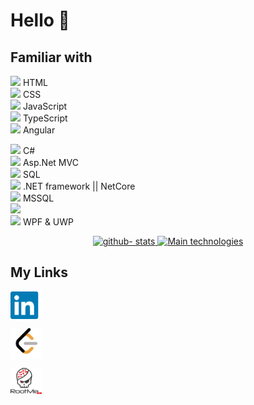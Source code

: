 # Hello :space_invader:	

## Familiar with

<image width="50" src="Icons/HTML.png"> HTML <br>
<image width="50" src="Icons/CSS.png"> CSS <br> 
<image width="50" src="Icons/JS.jpg"> JavaScript <br>
<image width="50" src="Icons/Typescript.png"> TypeScript <br>
<image width="50" width="33" src="Icons/ANGULAR.png"> Angular <br>

<image width="50" src="Icons/csharp.png"> C# <br>
<image width="50" src="Icons/ASP.NET.avif"> Asp.Net MVC <br>
<image width="50" src="Icons/SQL.png"> SQL <br>
<image width="50" src="Icons/NET.png" > .NET framework || NetCore <br>
<image width="50" src="Icons/MSSQL.png"> MSSQL <br>
<image width="50" src="Icons/WPF.jpeg"> <br>
<image width="50" src="Icons/UWP.png"> WPF & UWP <br>



<p align="center">

<a href="https://github.com/lashaka">
  <img height="180em" width="410em" src="https://github-readme-stats-eight-theta.vercel.app/api?username=lashaka&show_icons=true&theme=buefy&include_all_commits=true&count_private=true" alt="github- stats"/>
  <img height="180em" width="410em" src="https://github-readme-stats-eight-theta.vercel.app/api/top-langs/?username=lashaka&layout=compact&langs_count=8&theme=buefy" alt="Main technologies"/>
</a>
</p>

## My Links
  
  
<a href="https://www.linkedin.com/in/victor-rutskin-9a3a9a226/" target="blank"><img align="center" src="Icons/Social/LinkedIn.png" alt="Victor Rutskin" width="50" /></a>

<a href="https://leetcode.com/lashaka/" target="blank"><img align="center" src="Icons/Social/Leetcode.png" alt="Victor Rutskin" width="50" /></a>
  
<a href="https://www.root-me.org/Lashaka?lang=en#5c7a86509b2bb852abfc42e4cd24679f" target="blank"><img align="center" src="Icons/Social/RootMe.png" alt="Victor Rutskin" width="50" /></a>

